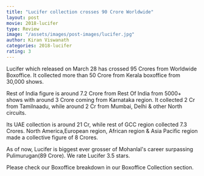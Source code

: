 ```yaml
---
title: "Lucifer collection crosses 90 Crore Worldwide"
layout: post
movie: 2018-lucifer
type: Review
image: "/assets/images/post-images/lucifer.jpg"
author: Kiran Viswanath
categories: 2018-lucifer
rating: 3
---
```


Lucifer which released on March 28 has crossed 95 Crores from Worldwide Boxoffice. 
It collected more than 50 Crore from Kerala boxoffice from 30,000 shows. 

Rest of India figure is around 7.2 Crore from Rest Of India from 5000+ shows with around 3 Crore coming from Karnataka region. 
It collected 2 Cr from Tamilnaadu, while around 2 Cr from Mumbai, Delhi & other North circuits. 

Its UAE collection is around 21 Cr, while rest of GCC region collected 7.3 Crores. North America,European region,
African region & Asia Pacific region made a collective figure of 8 Crores.

As of now, Lucifer is biggest ever grosser of Mohanlal's career surpassing Pulimurugan(89 Crore).
We rate Lucifer 3.5 stars.

Please check our Boxoffice breakdown in our Boxoffice Collection section.
